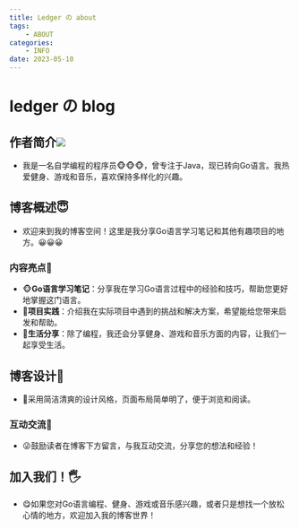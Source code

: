 ```yaml
---
title: Ledger の about
tags: 
    - ABOUT
categories:
    - INFO 
date: 2023-05-10
---
```



# ledger の blog



## 作者简介![](https://img2.imgtp.com/2024/02/11/y30m1cip.png)



* 我是一名自学编程的程序员🐵🐵🐵，曾专注于Java，现已转向Go语言。我热爱健身、游戏和音乐，喜欢保持多样化的兴趣。



## 博客概述😇



* 欢迎来到我的博客空间！这里是我分享Go语言学习笔记和其他有趣项目的地方。😀😀😀



### 内容亮点🤑



-  🐵**Go语言学习笔记**：分享我在学习Go语言过程中的经验和技巧，帮助您更好地掌握这门语言。
-  🐤**项目实践**：介绍我在实际项目中遇到的挑战和解决方案，希望能给您带来启发和帮助。
-  🐇**生活分享**：除了编程，我还会分享健身、游戏和音乐方面的内容，让我们一起享受生活。



## 博客设计🤤



- 👣采用简洁清爽的设计风格，页面布局简单明了，便于浏览和阅读。



### 互动交流💌



* 😜鼓励读者在博客下方留言，与我互动交流，分享您的想法和经验！



## 加入我们！🖐️



* 😋如果您对Go语言编程、健身、游戏或音乐感兴趣，或者只是想找一个放松心情的地方，欢迎加入我的博客世界！









